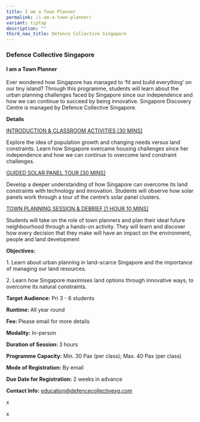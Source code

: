 ```yaml
---
title: I am a Town Planner
permalink: /i-am-a-town-planner/
variant: tiptap
description: ""
third_nav_title: Defence Collective Singapore
---
```

<h3>Defence Collective Singapore</h3>
<h4>I am a Town Planner</h4>
<p>Ever wondered how Singapore has managed to ‘fit and build everything’
on our tiny island? Through this programme, students will learn about the
urban planning challenges faced by Singapore since our independence and
how we can continue to succeed by being innovative. Singapore Discovery
Centre is managed by Defence Collective Singapore.</p>
<p><strong>Details</strong>
</p>
<p><u>INTRODUCTION &amp; CLASSROOM ACTIVITIES [30 MINS]</u>
</p>
<p>Explore the idea of population growth and changing needs versus land constraints.
Learn how Singapore overcame housing challenges since her independence
and how we can continue to overcome land constraint challenges.</p>
<p><u>GUIDED SOLAR PANEL TOUR [30 MINS]</u>
</p>
<p>Develop a deeper understanding of how Singapore can overcome its land
constraints with technology and innovation. Students will observe how solar
panels work through a tour of the centre’s solar panel clusters.</p>
<p><u>TOWN PLANNING SESSION &amp; DEBRIEF [1 HOUR 10 MINS]</u>
</p>
<p>Students will take on the role of town planners and plan their ideal future
neighbourhood through a hands-on activity. They will learn and discover
how every decision that they make will have an impact on the environment,
people and land development</p>
<p><strong>Objectives:</strong>
</p>
<p>1. Learn about urban planning in land-scarce Singapore and the importance
of managing our land resources.</p>
<p>2. Learn how Singapore maximises land options through innovative ways,
to overcome its natural constraints.</p>
<p><strong>Target Audience:</strong> Pri 3 - 6 students</p>
<p><strong>Runtime: </strong>All year round</p>
<p><strong>Fee: </strong>Please email for more details</p>
<p><strong>Modality:</strong> In-person</p>
<p><strong>Duration of Session: </strong>3 hours</p>
<p><strong>Programme Capacity:</strong> Min. 30 Pax (per class); Max. 40 Pax
(per class)</p>
<p><strong>Mode of Registration:</strong> By email</p>
<p><strong>Due Date for Registration:</strong> 2 weeks in advance</p>
<p><strong>Contact Info:</strong>  <a href="mailto:education@defencecollectivesg.com" rel="noopener noreferrer nofollow" target="_blank">education@defencecollectivesg.com</a>
</p>
<p>x</p>
<p>x</p>
<p></p>